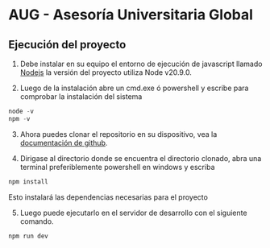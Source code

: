 # AUG - Asesoría Universitaria Global

## Ejecución del proyecto

1. Debe instalar en su equipo el entorno de ejecución de javascript llamado [Nodejs](https://nodejs.org/en/download/package-manager) la versión del proyecto utiliza Node v20.9.0.

2. Luego de la instalación abre un cmd.exe ó powershell y escribe para comprobar la instalación del sistema

```Powershell
node -v
npm -v
```

3. Ahora puedes clonar el repositorio en su dispositivo, vea la [documentación de github](https://docs.github.com/es/repositories/creating-and-managing-repositories/cloning-a-repository).

4. Dirigase al directorio donde se encuentra el directorio clonado, abra una terminal preferiblemente powershell en windows y escriba

```Powershell
npm install
```

Esto instalará las dependencias necesarias para el proyecto

5. Luego puede ejecutarlo en el servidor de desarrollo con el siguiente comando.

```Powershell
npm run dev
```
